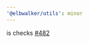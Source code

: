 ```yaml
---
'@elbwalker/utils': minor
---
```


is checks [#482](https://github.com/elbwalker/walkerOS/issues/482)
